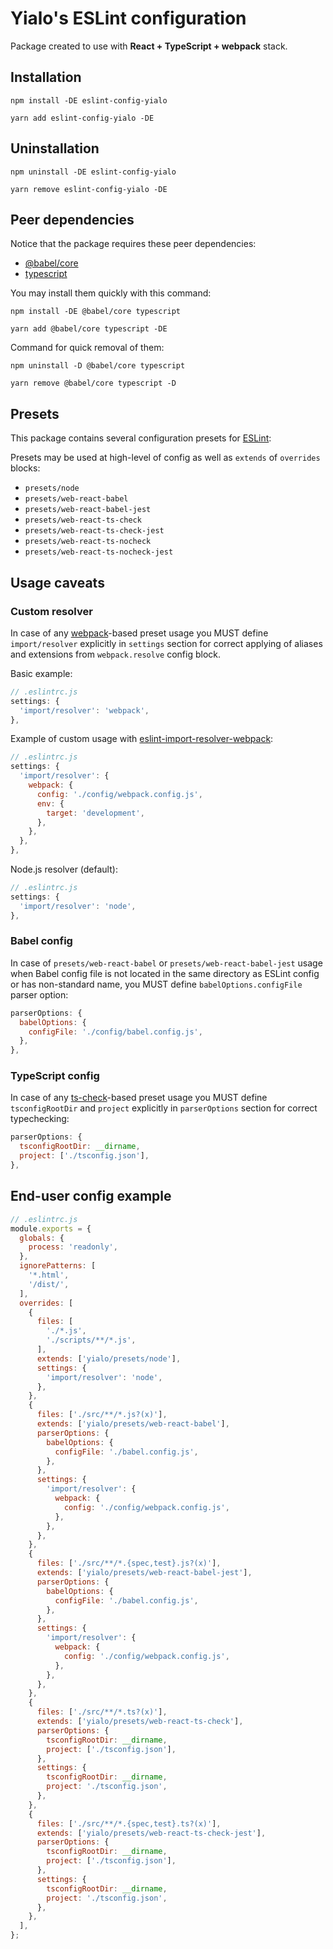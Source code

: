 # Yialo's ESLint configuration

Package created to use with **React + TypeScript + webpack** stack.

## Installation

```shell
npm install -DE eslint-config-yialo
```

```shell
yarn add eslint-config-yialo -DE
```

## Uninstallation

```shell
npm uninstall -DE eslint-config-yialo
```

```shell
yarn remove eslint-config-yialo -DE
```

## Peer dependencies

Notice that the package requires these peer dependencies:

* [@babel/core](https://www.npmjs.com/package/@babel/core)
* [typescript](https://www.npmjs.com/package/typescript)

You may install them quickly with this command:

```shell
npm install -DE @babel/core typescript
```

```shell
yarn add @babel/core typescript -DE
```

Command for quick removal of them:

```shell
npm uninstall -D @babel/core typescript
```

```shell
yarn remove @babel/core typescript -D
```

## Presets

This package contains several configuration presets for [ESLint](https://github.com/eslint/eslint):

Presets may be used at high-level of config as well as `extends` of `overrides` blocks:

* `presets/node`
* `presets/web-react-babel`
* `presets/web-react-babel-jest`
* `presets/web-react-ts-check`
* `presets/web-react-ts-check-jest`
* `presets/web-react-ts-nocheck`
* `presets/web-react-ts-nocheck-jest`

## Usage caveats

### Custom resolver

In case of any [webpack](https://webpack.js.org/)-based preset usage you MUST define `import/resolver` explicitly in `settings` section for correct applying of aliases and extensions from `webpack.resolve` config block.

Basic example:

```js
// .eslintrc.js
settings: {
  'import/resolver': 'webpack',
},
```

Example of custom usage with [eslint-import-resolver-webpack](https://www.npmjs.com/package/eslint-import-resolver-webpack):

```js
// .eslintrc.js
settings: {
  'import/resolver': {
    webpack: {
      config: './config/webpack.config.js',
      env: {
        target: 'development',
      },
    },
  },
},
```

Node.js resolver (default):

```js
// .eslintrc.js
settings: {
  'import/resolver': 'node',
},
```

### Babel config

In case of `presets/web-react-babel` or `presets/web-react-babel-jest` usage when Babel config file is not located in the same directory as ESLint config or has non-standard name, you MUST define `babelOptions.configFile` parser option:

```js
parserOptions: {
  babelOptions: {
    configFile: './config/babel.config.js',
  },
},
```

### TypeScript config

In case of any [ts-check](https://github.com/typescript-eslint/typescript-eslint/blob/master/docs/getting-started/linting/TYPED_LINTING.md)-based preset usage you MUST define `tsconfigRootDir` and `project` explicitly in `parserOptions` section for correct typechecking:

```js
parserOptions: {
  tsconfigRootDir: __dirname,
  project: ['./tsconfig.json'],
},
```

## End-user config example

```js
// .eslintrc.js
module.exports = {
  globals: {
    process: 'readonly',
  },
  ignorePatterns: [
    '*.html',
    '/dist/',
  ],
  overrides: [
    {
      files: [
        './*.js',
        './scripts/**/*.js',
      ],
      extends: ['yialo/presets/node'],
      settings: {
        'import/resolver': 'node',
      },
    },
    {
      files: ['./src/**/*.js?(x)'],
      extends: ['yialo/presets/web-react-babel'],
      parserOptions: {
        babelOptions: {
          configFile: './babel.config.js',
        },
      },
      settings: {
        'import/resolver': {
          webpack: {
            config: './config/webpack.config.js',
          },
        },
      },
    },
    {
      files: ['./src/**/*.{spec,test}.js?(x)'],
      extends: ['yialo/presets/web-react-babel-jest'],
      parserOptions: {
        babelOptions: {
          configFile: './babel.config.js',
        },
      },
      settings: {
        'import/resolver': {
          webpack: {
            config: './config/webpack.config.js',
          },
        },
      },
    },
    {
      files: ['./src/**/*.ts?(x)'],
      extends: ['yialo/presets/web-react-ts-check'],
      parserOptions: {
        tsconfigRootDir: __dirname,
        project: ['./tsconfig.json'],
      },
      settings: {
        tsconfigRootDir: __dirname,
        project: './tsconfig.json',
      },
    },
    {
      files: ['./src/**/*.{spec,test}.ts?(x)'],
      extends: ['yialo/presets/web-react-ts-check-jest'],
      parserOptions: {
        tsconfigRootDir: __dirname,
        project: ['./tsconfig.json'],
      },
      settings: {
        tsconfigRootDir: __dirname,
        project: './tsconfig.json',
      },
    },
  ],
};
```
